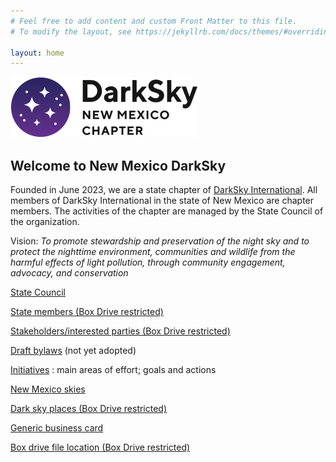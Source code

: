 ```yaml
---
# Feel free to add content and custom Front Matter to this file.
# To modify the layout, see https://jekyllrb.com/docs/themes/#overriding-theme-defaults

layout: home
---
```


![logo](logo.png)


## Welcome to New Mexico DarkSky

Founded in June 2023, we are a state chapter of [DarkSky International](https://darksky.org).
All members of DarkSky International in the state of New Mexico are chapter members. The
activities of the chapter are managed by the State Council of the organization.

Vision: *To promote stewardship and preservation of the night sky and to protect the 
nighttime environment, communities and wildlife from the harmful effects of light pollution, 
through community engagement, advocacy, and conservation*

[State Council](state_council) 

[State members (Box Drive restricted)](https://app.box.com/folder/211347332732)

[Stakeholders/interested parties (Box Drive restricted)](https://app.box.com/file/1176385402360)

[Draft bylaws](bylaws.pdf)  (not yet adopted)

[Initiatives](initiatives) : main areas of effort; goals and actions

[New Mexico skies](nm)

[Dark sky places (Box Drive restricted)](https://app.box.com/file/1176385402360)

[Generic business card](card.pdf)

[Box drive file location (Box Drive restricted) ](https://app.box.com/folder/197128831422)
